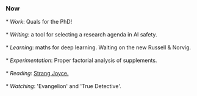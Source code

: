 <h3>Now</h3>
<div>	
	* <i>Work</i>: Quals for the PhD!<br><br>
	* <i>Writing</i>: a tool for selecting a research agenda in AI safety. <br><br>
	* <i>Learning</i>: maths for deep learning. Waiting on the new Russell & Norvig.<br><br>
	<!-- * <i>Exercise</i>: home dumbbells. Reluctant cardio.<br><br> -->
	* <i>Experimentation</i>: Proper factorial analysis of supplements.<br><br>
<!-- 	* <i>People</i>: the Czech rationalists, <a href="https://ealondon.com/events">EA London events</a>.<br><br> -->
	* <i>Reading</i>: <a href="https://www.goodreads.com/review/list/68316850-gavin?shelf=currently-reading">Strang Joyce.</a><br><br>
	* <i>Watching</i>: 'Evangelion' and 'True Detective'.
</div>